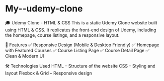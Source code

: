 # My--udemy-clone

🎓 Udemy Clone - HTML & CSS
This is a static Udemy Clone website built using HTML & CSS. It replicates the front-end design of Udemy, including the homepage, course listings, and a responsive layout.

📌 Features
✅ Responsive Design (Mobile & Desktop Friendly)
✅ Homepage with Featured Courses
✅ Course Listing Page
✅ Course Detail Page
✅ Clean & Modern UI

🛠️ Technologies Used
HTML – Structure of the website
CSS – Styling and layout
Flexbox & Grid – Responsive design
